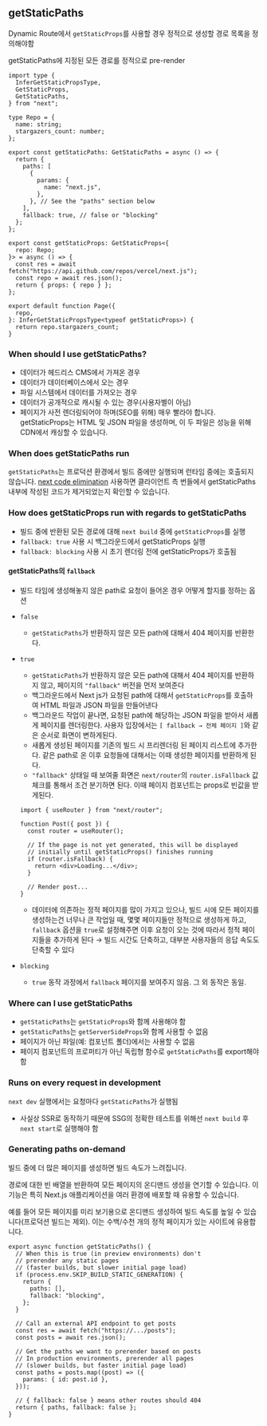 ## getStaticPaths

Dynamic Route에서 `getStaticProps`를 사용할 경우 정적으로 생성할 경로 목록을 정의해야함

getStaticPaths에 지정된 모든 경로를 정적으로 pre-render

```tsx filename="pages/repo/[name].tsx" switcher
import type {
  InferGetStaticPropsType,
  GetStaticProps,
  GetStaticPaths,
} from "next";

type Repo = {
  name: string;
  stargazers_count: number;
};

export const getStaticPaths: GetStaticPaths = async () => {
  return {
    paths: [
      {
        params: {
          name: "next.js",
        },
      }, // See the "paths" section below
    ],
    fallback: true, // false or "blocking"
  };
};

export const getStaticProps: GetStaticProps<{
  repo: Repo;
}> = async () => {
  const res = await fetch("https://api.github.com/repos/vercel/next.js");
  const repo = await res.json();
  return { props: { repo } };
};

export default function Page({
  repo,
}: InferGetStaticPropsType<typeof getStaticProps>) {
  return repo.stargazers_count;
}
```

### When should I use getStaticPaths?

- 데이터가 헤드리스 CMS에서 가져온 경우
- 데이터가 데이터베이스에서 오는 경우
- 파일 시스템에서 데이터를 가져오는 경우
- 데이터가 공개적으로 캐시될 수 있는 경우(사용자별이 아님)
- 페이지가 사전 렌더링되어야 하며(SEO를 위해) 매우 빨라야 합니다. getStaticProps는 HTML 및 JSON 파일을 생성하며, 이 두 파일은 성능을 위해 CDN에서 캐싱할 수 있습니다.

### When does getStaticPaths run

`getStaticPaths`는 프로덕션 환경에서 빌드 중에만 실행되며 런타임 중에는 호출되지 않습니다. [next code elimination](https://next-code-elimination.vercel.app/) 사용하면 클라이언트 측 번들에서 getStaticPaths 내부에 작성된 코드가 제거되었는지 확인할 수 있습니다.

### How does getStaticProps run with regards to getStaticPaths

- 빌드 중에 반환된 모든 경로에 대해 `next build` 중에 `getStaticProps`를 실행
- `fallback: true` 사용 시 백그라운드에서 getStaticProps 실행
- `fallback: blocking` 사용 시 초기 렌더링 전에 getStaticProps가 호출됨

#### getStaticPaths의 `fallback`

- 빌드 타임에 생성해놓지 않은 path로 요청이 들어온 경우 어떻게 할지를 정하는 옵션
- `false`
  - `getStaticPaths`가 반환하지 않은 모든 path에 대해서 404 페이지를 반환한다.
- `true`

  - `getStaticPaths`가 반환하지 않은 모든 path에 대해서 404 페이지를 반환하지 않고, 페이지의 `"fallback"` 버전을 먼저 보여준다
  - 백그라운드에서 Next js가 요청된 path에 대해서 `getStaticProps`를 호출하여 HTML 파일과 JSON 파일을 만들어낸다
  - 백그라운드 작업이 끝나면, 요청된 path에 해당하는 JSON 파일을 받아서 새롭게 페이지를 렌더링한다. 사용자 입장에서는 `[ fallback → 전체 페이지 ]`와 같은 순서로 화면이 변하게된다.
  - 새롭게 생성된 페이지를 기존의 빌드 시 프리렌더링 된 페이지 리스트에 추가한다. 같은 path로 온 이후 요청들에 대해서는 이때 생성한 페이지를 반환하게 된다.
  - `"fallback"` 상태일 때 보여줄 화면은 `next/router`의 `router.isFallback` 값 체크를 통해서 조건 분기하면 된다. 이때 페이지 컴포넌트는 props로 빈값을 받게된다.

  ```tsx filename="pages/posts/[id].js" switcher
  import { useRouter } from "next/router";

  function Post({ post }) {
    const router = useRouter();

    // If the page is not yet generated, this will be displayed
    // initially until getStaticProps() finishes running
    if (router.isFallback) {
      return <div>Loading...</div>;
    }

    // Render post...
  }
  ```

  - 데이터에 의존하는 정적 페이지를 많이 가지고 있으나, 빌드 시에 모든 페이지를 생성하는건 너무나 큰 작업일 때, 몇몇 페이지들만 정적으로 생성하게 하고, `fallback` 옵션을 `true`로 설정해주면 이후 요청이 오는 것에 따라서 정적 페이지들을 추가하게 된다
    → 빌드 시간도 단축하고, 대부분 사용자들의 응답 속도도 단축할 수 있다

- `blocking`
  - `true` 동작 과정에서 `fallback` 페이지를 보여주지 않음. 그 외 동작은 동일.

### Where can I use getStaticPaths

- `getStaticPaths`는 `getStaticProps`와 함께 사용해야 함
- `getStaticPaths`는 `getServerSideProps`와 함께 사용할 수 없음
- 페이지가 아닌 파일(예: 컴포넌트 폴더)에서는 사용할 수 없음
- 페이지 컴포넌트의 프로퍼티가 아닌 독립형 함수로 `getStaticPaths`를 export해야 함

### Runs on every request in development

`next dev` 실행에서는 요청마다 `getStaticPaths`가 실행됨

- 사실상 SSR로 동작하기 때문에 SSG의 정확한 테스트를 위해선 `next build` 후 `next start`로 실행해야 함

### Generating paths on-demand

빌드 중에 더 많은 페이지를 생성하면 빌드 속도가 느려집니다.

경로에 대한 빈 배열을 반환하여 모든 페이지의 온디맨드 생성을 연기할 수 있습니다. 이 기능은 특히 Next.js 애플리케이션을 여러 환경에 배포할 때 유용할 수 있습니다.

예를 들어 모든 페이지를 미리 보기용으로 온디맨드 생성하여 빌드 속도를 높일 수 있습니다(프로덕션 빌드는 제외). 이는 수백/수천 개의 정적 페이지가 있는 사이트에 유용합니다.

```tsx filename="pages/posts/[id].js" switcher
export async function getStaticPaths() {
  // When this is true (in preview environments) don't
  // prerender any static pages
  // (faster builds, but slower initial page load)
  if (process.env.SKIP_BUILD_STATIC_GENERATION) {
    return {
      paths: [],
      fallback: "blocking",
    };
  }

  // Call an external API endpoint to get posts
  const res = await fetch("https://.../posts");
  const posts = await res.json();

  // Get the paths we want to prerender based on posts
  // In production environments, prerender all pages
  // (slower builds, but faster initial page load)
  const paths = posts.map((post) => ({
    params: { id: post.id },
  }));

  // { fallback: false } means other routes should 404
  return { paths, fallback: false };
}
```
